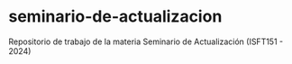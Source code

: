 # seminario-de-actualizacion
Repositorio de trabajo de la materia Seminario de Actualización (ISFT151 - 2024)
